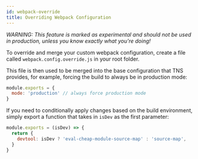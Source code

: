 ```yaml
---
id: webpack-override
title: Overriding Webpack Configuration
---
```


_WARNING: This feature is marked as experimental and should not be used in production, unless you know exactly what you're doing!_

To override and merge your custom webpack configuration, create a file called `webpack.config.override.js` in your root folder.

This file is then used to be merged into the base configuration that TNS provides, for example, forcing the build to always be in production mode:

```js
module.exports = {
  mode: 'production' // always force production mode
}
```

If you need to conditionally apply changes based on the build environment, simply export a function that takes in `isDev` as the first parameter:


```js
module.exports = (isDev) => {
  return {
    devtool: isDev ? 'eval-cheap-module-source-map' : 'source-map',
  }
}
```